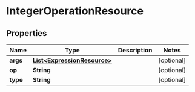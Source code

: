 
# IntegerOperationResource

## Properties
Name | Type | Description | Notes
------------ | ------------- | ------------- | -------------
**args** | [**List&lt;ExpressionResource&gt;**](ExpressionResource.md) |  |  [optional]
**op** | **String** |  |  [optional]
**type** | **String** |  |  [optional]



